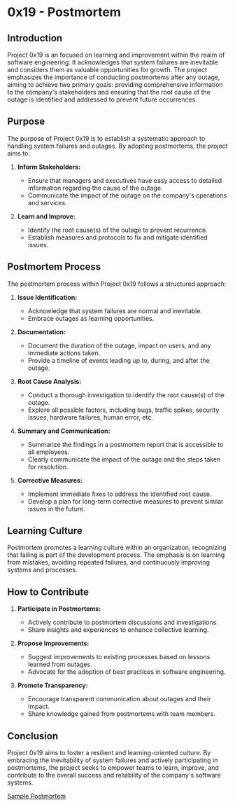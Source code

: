 # 0x19 - Postmortem

## Introduction

Project 0x19 is an focused on learning and improvement within the realm of software engineering. It acknowledges that system failures are inevitable and considers them as valuable opportunities for growth. The project emphasizes the importance of conducting postmortems after any outage, aiming to achieve two primary goals: providing comprehensive information to the company's stakeholders and ensuring that the root cause of the outage is identified and addressed to prevent future occurrences.

## Purpose

The purpose of Project 0x19 is to establish a systematic approach to handling system failures and outages. By adopting postmortems, the project aims to:

1. **Inform Stakeholders:**
   - Ensure that managers and executives have easy access to detailed information regarding the cause of the outage.
   - Communicate the impact of the outage on the company's operations and services.

2. **Learn and Improve:**
   - Identify the root cause(s) of the outage to prevent recurrence.
   - Establish measures and protocols to fix and mitigate identified issues.

## Postmortem Process

The postmortem process within Project 0x19 follows a structured approach:

1. **Issue Identification:**
   - Acknowledge that system failures are normal and inevitable.
   - Embrace outages as learning opportunities.

2. **Documentation:**
   - Document the duration of the outage, impact on users, and any immediate actions taken.
   - Provide a timeline of events leading up to, during, and after the outage.

3. **Root Cause Analysis:**
   - Conduct a thorough investigation to identify the root cause(s) of the outage.
   - Explore all possible factors, including bugs, traffic spikes, security issues, hardware failures, human error, etc.

4. **Summary and Communication:**
   - Summarize the findings in a postmortem report that is accessible to all employees.
   - Clearly communicate the impact of the outage and the steps taken for resolution.

5. **Corrective Measures:**
   - Implement immediate fixes to address the identified root cause.
   - Develop a plan for long-term corrective measures to prevent similar issues in the future.

## Learning Culture

Postmortem promotes a learning culture within an organization, recognizing that failing is part of the development process. The emphasis is on learning from mistakes, avoiding repeated failures, and continuously improving systems and processes.

## How to Contribute

1. **Participate in Postmortems:**
   - Actively contribute to postmortem discussions and investigations.
   - Share insights and experiences to enhance collective learning.

2. **Propose Improvements:**
   - Suggest improvements to existing processes based on lessons learned from outages.
   - Advocate for the adoption of best practices in software engineering.

3. **Promote Transparency:**
   - Encourage transparent communication about outages and their impact.
   - Share knowledge gained from postmortems with team members.

## Conclusion

Project 0x19 aims to foster a resilient and learning-oriented culture. By embracing the inevitability of system failures and actively participating in postmortems, the project seeks to empower teams to learn, improve, and contribute to the overall success and reliability of the company's software systems.


[Sample Postmortem](https://docs.google.com/document/d/1BsmER1Artc8GByiLGEMk8CDrfRG4s59Z1vW400NW12g/edit?usp=sharing)
